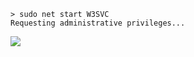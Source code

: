 ```shell
> sudo net start W3SVC
Requesting administrative privileges...
```

![](http://i837.photobucket.com/albums/zz297/itsumoassassin/Renders/9c2d05a89b6db055348503be2ce9e5ab.png)
